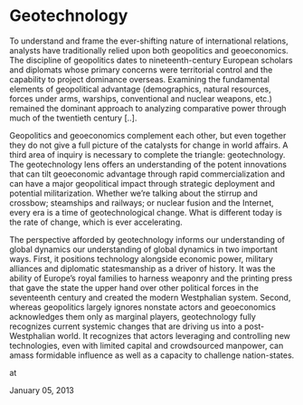 # Geotechnology

To understand and frame the ever-shifting nature of international 
relations, analysts have traditionally relied upon both geopolitics and 
geoeconomics. The discipline of geopolitics dates to nineteenth-century 
European scholars and diplomats whose primary concerns were territorial 
control and the capability to project dominance overseas. Examining the 
fundamental elements of geopolitical advantage (demographics, natural 
resources, forces under arms, warships, conventional and nuclear 
weapons, etc.) remained the dominant approach to analyzing comparative 
power through much of the twentieth century [..].

Geopolitics and geoeconomics complement each other, but even together 
they do not give a full picture of the catalysts for change in world 
affairs. A third area of inquiry is necessary to complete the triangle: 
geotechnology. The geotechnology lens offers an understanding of the 
potent innovations that can tilt geoeconomic advantage through rapid 
commercialization and can have a major geopolitical impact through 
strategic deployment and potential militarization. Whether we’re talking
 about the stirrup and crossbow; steamships and railways; or nuclear 
fusion and the Internet, every era is a time of geotechnological change.
 What is different today is the rate of change, which is ever 
accelerating. 

The perspective afforded by geotechnology informs our understanding of 
global dynamics our understanding of global dynamics in two important 
ways. First, it positions technology alongside economic power, military 
alliances and diplomatic statesmanship as a driver of history. It was 
the ability of Europe’s royal families to harness weaponry and the 
printing press that gave the state the upper hand over other political 
forces in the seventeenth century and created the modern Westphalian 
system. Second, whereas geopolitics largely ignores nonstate actors and 
geoeconomics acknowledges them only as marginal players, geotechnology 
fully recognizes current systemic changes that are driving us into a 
post-Westphalian world. It recognizes that actors leveraging and 
controlling new technologies, even with limited capital and crowdsourced
 manpower, can amass formidable influence as well as a capacity to 
challenge nation-states.








at

January 05, 2013















